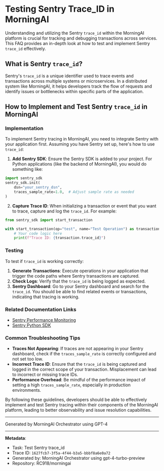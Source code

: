 # Testing Sentry Trace_ID in MorningAI

Understanding and utilizing the Sentry `trace_id` within the MorningAI platform is crucial for tracking and debugging transactions across services. This FAQ provides an in-depth look at how to test and implement Sentry `trace_id` effectively.

## What is Sentry `trace_id`?

Sentry's `trace_id` is a unique identifier used to trace events and transactions across multiple systems or microservices. In a distributed system like MorningAI, it helps developers track the flow of requests and identify issues or bottlenecks within specific parts of the application.

## How to Implement and Test Sentry `trace_id` in MorningAI

### Implementation

To implement Sentry tracing in MorningAI, you need to integrate Sentry with your application first. Assuming you have Sentry set up, here's how to use `trace_id`:

1. **Add Sentry SDK**: Ensure the Sentry SDK is added to your project. For Python applications (like the backend of MorningAI), you would do something like:

```python
import sentry_sdk
sentry_sdk.init(
    dsn="your_sentry_dsn",
    traces_sample_rate=1.0,  # Adjust sample rate as needed
)
```

2. **Capture Trace ID**: When initializing a transaction or event that you want to trace, capture and log the `trace_id`. For example:

```python
from sentry_sdk import start_transaction

with start_transaction(op="test", name="Test Operation") as transaction:
    # Your code logic here
    print(f"Trace ID: {transaction.trace_id}")
```

### Testing

To test if `trace_id` is working correctly:

1. **Generate Transactions**: Execute operations in your application that trigger the code paths where Sentry transactions are captured.
2. **Check Logs**: Verify that the `trace_id` is being logged as expected.
3. **Sentry Dashboard**: Go to your Sentry dashboard and search for the `trace_id`. You should be able to find related events or transactions, indicating that tracing is working.

### Related Documentation Links

- [Sentry Performance Monitoring](https://docs.sentry.io/product/performance/)
- [Sentry Python SDK](https://docs.sentry.io/platforms/python/)

### Common Troubleshooting Tips

- **Traces Not Appearing**: If traces are not appearing in your Sentry dashboard, check if the `traces_sample_rate` is correctly configured and not set too low.
- **Incorrect Trace ID**: Ensure that the `trace_id` is being captured and logged in the correct scope of your transaction. Misplacement can lead to incorrect or missing trace IDs.
- **Performance Overhead**: Be mindful of the performance impact of setting a high `traces_sample_rate`, especially in production environments.

By following these guidelines, developers should be able to effectively implement and test Sentry tracing within their components of the MorningAI platform, leading to better observability and issue resolution capabilities.

---
Generated by MorningAI Orchestrator using GPT-4

---

**Metadata**:
- Task: Test Sentry trace_id
- Trace ID: `1627fcb7-3f5a-4f44-b3a5-bbbf8a6e0a72`
- Generated by: MorningAI Orchestrator using gpt-4-turbo-preview
- Repository: RC918/morningai
